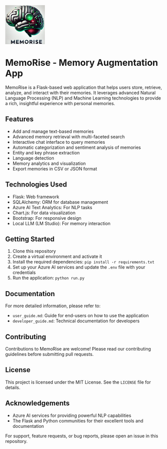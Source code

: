 <img src="static/images/logo.png" alt="MemoRise Logo" width="25%">

# MemoRise - Memory Augmentation App

MemoRise is a Flask-based web application that helps users store, retrieve, analyze, and interact with their memories. It leverages advanced Natural Language Processing (NLP) and Machine Learning technologies to provide a rich, insightful experience with personal memories.

## Features

- Add and manage text-based memories
- Advanced memory retrieval with multi-faceted search
- Interactive chat interface to query memories
- Automatic categorization and sentiment analysis of memories
- Entity and key phrase extraction
- Language detection
- Memory analytics and visualization
- Export memories in CSV or JSON format

## Technologies Used

- Flask: Web framework
- SQLAlchemy: ORM for database management
- Azure AI Text Analytics: For NLP tasks
- Chart.js: For data visualization
- Bootstrap: For responsive design
- Local LLM (LM Studio): For memory interaction

## Getting Started

1. Clone this repository
2. Create a virtual environment and activate it
3. Install the required dependencies: `pip install -r requirements.txt`
4. Set up your Azure AI services and update the `.env` file with your credentials
5. Run the application: `python run.py`

## Documentation

For more detailed information, please refer to:
- `user_guide.md`: Guide for end-users on how to use the application
- `developer_guide.md`: Technical documentation for developers

## Contributing

Contributions to MemoRise are welcome! Please read our contributing guidelines before submitting pull requests.

## License

This project is licensed under the MIT License. See the `LICENSE` file for details.

## Acknowledgements

- Azure AI services for providing powerful NLP capabilities
- The Flask and Python communities for their excellent tools and documentation

For support, feature requests, or bug reports, please open an issue in this repository.
